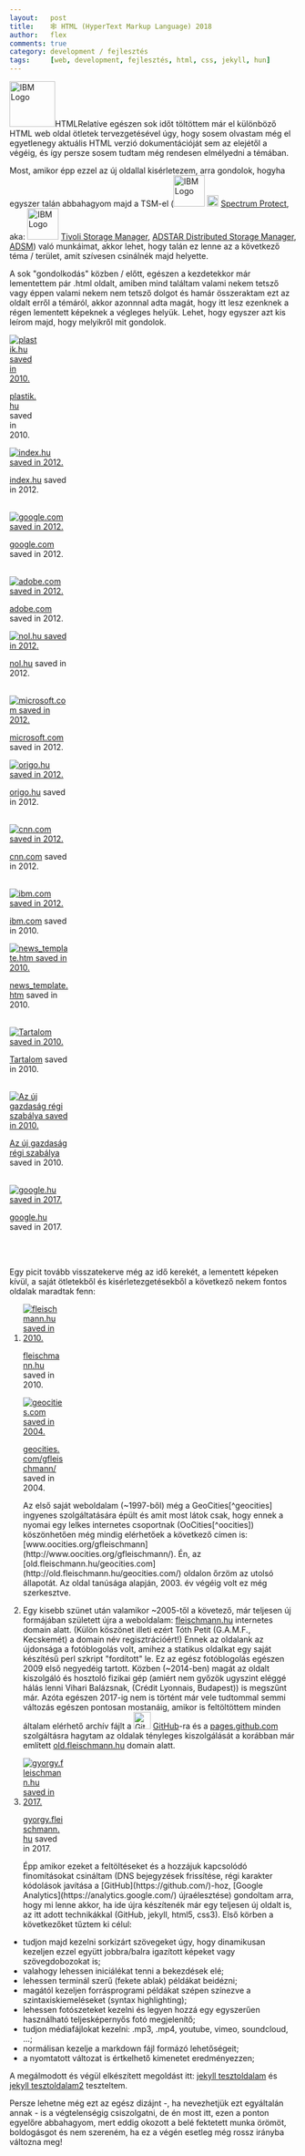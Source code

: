 ```yaml
---
layout:   post
title:    🕸 HTML (HyperText Markup Language) 2018
author:   flex
comments: true
category: development / fejlesztés
tags:     [web, development, fejlesztés, html, css, jekyll, hun]
---
```


<span class="initial"><img class="inline" src="https://www.w3.org/html/logo/downloads/HTML5_Logo_512.png" alt="IBM Logo" style="width:80px;">HTML</span>Relatíve egészen sok időt töltöttem már el különböző HTML web oldal ötletek tervezgetésével úgy, hogy sosem olvastam még el egyetlenegy aktuális HTML verzió dokumentációját sem az elejétől a végéig, és így persze sosem tudtam még rendesen elmélyedni a témában.

<!-- break -->

Most, amikor épp ezzel az új oldallal kisérletezem, arra gondolok, hogyha egyszer talán abbahagyom majd a TSM-el (<a href="https://www.ibm.com/"><img class="inline" src="http://m.fooyoh.com/files/attach/images/3004/195/251/014/logos4.jpg" alt="IBM Logo" style="width: 55px;"></a> <a href="https://www.ibm.com/us-en/marketplace/data-protection-and-recovery"><img class="inline" src="https://www-03.ibm.com/systems/uk/resources/storage_spectrum_modernize_placeholder2.png" alt="IBM Spectrum Protect Logo" style="width: 20px;"></a> <a href="https://www.ibm.com/us-en/marketplace/data-protection-and-recovery">Spectrum Protect</a>, aka: <a href="https://www.ibm.com/"><img class="inline" src="https://s-media-cache-ak0.pinimg.com/originals/f2/c2/e2/f2c2e2b63af6ffe5ddfff5a2557bfee6.jpg" alt="IBM Logo" style="width: 55px;"></a> <a href="https://en.wikipedia.org/wiki/IBM_Tivoli_Storage_Manager">Tivoli Storage Manager</a>, <a href="https://en.wikipedia.org/wiki/IBM_Tivoli_Storage_Manager">ADSTAR Distributed Storage Manager</a>, <a href="https://en.wikipedia.org/wiki/IBM_Tivoli_Storage_Manager">ADSM</a>) való munkáimat, akkor lehet, hogy talán ez lenne az a következő téma / terület, amit szívesen csinálnék majd helyette.

A sok "gondolkodás" közben / előtt, egészen a kezdetekkor már lementettem pár .html oldalt, amiben mind találtam valami nekem tetsző vagy éppen valami nekem nem tetsző dolgot és hamár összeraktam ezt az oldalt erről a témáról, akkor azonnnal adta magát, hogy itt lesz ezenknek a régen lementett képeknek a végleges helyük. Lehet, hogy egyszer azt kis leírom majd, hogy melyikről mit gondolok.

<div>

<div class="leftbox" style="width: 10%;"><a href="http://plastik.hu/"><img class="shadow" src="images/html/plastik_media_(20100518).png" alt="plastik.hu saved in 2010." title="plastik.hu saved in 2010."/></a><p class="phototext"><a href="http://plastik.hu/">plastik.hu</a> saved in 2010.</p></div>

<div class="leftbox" style="width: 20%;"><a href="http://index.hu/"><img class="shadow" src="images/html/Index_(20120331).png" alt="index.hu saved in 2012." title="index.hu saved in 2012."/></a><p class="phototext"><a href="http://index.hu/">index.hu</a> saved in 2012.<br><br></p>
<a href="http://google.com/"><img class="shadow" src="images/html/Google_(20120331).png" alt="google.com saved in 2012." title="google.com saved in 2012."/></a><p class="phototext"><a href="http://google.com/">google.com</a> saved in 2012.<br><br></p>
<a href="http://adobe.com/"><img class="shadow" src="images/html/Adobe_(20120331).png" alt="adobe.com saved in 2012." title="adobe.com saved in 2012."/></a><p class="phototext"><a href="http://adobe.com/">adobe.com</a> saved in 2012.</p>
</div>

<div class="leftbox" style="width: 21%;"><a href="http://nol.hu/"><img class="shadow" src="images/html/Nepszabadsag_(20120331).png" alt="nol.hu saved in 2012." title="nol.hu saved in 2012."/></a><p class="phototext"><a href="http://nol.hu/">nol.hu</a> saved in 2012.<br><br></p>
<a href="http://microsoft.com/"><img class="shadow" src="images/html/Microsoft_Corporation-Software,_Smartphones,_Online,_Games,_Cloud_Computing,_IT_Business_Technology,_Downloads_(20120331).png" alt="microsoft.com saved in 2012." title="microsoft.com saved in 2012."/></a><p class="phototext"><a href="http://microsoft.com/">microsoft.com</a> saved in 2012.</p>
</div>

<div class="leftbox" style="width: 20%;"><a href="http://origo.hu/"><img class="shadow" src="images/html/origo_(20120331).png" alt="origo.hu saved in 2012." title="origo.hu saved in 2010."/></a><p class="phototext"><a href="http://origo.hu/">origo.hu</a> saved in 2012.<br><br></p>
<a href="http://cnn.com/"><img class="shadow" src="images/html/CNN.com_International_-_Breaking,_World,_Business,_Sports,_Entertainment_and_Video_News_(20120331).png" alt="cnn.com saved in 2012." title="cnn.com saved in 2012."/></a><p class="phototext"><a href="http://cnn.com/">cnn.com</a> saved in 2012.<br><br></p>
<a href="http://ibm.com/"><img class="shadow" src="images/html/IBM_-_United_States_(20120331).png" alt="ibm.com saved in 2012." title="ibm.com save	d in 2012."/></a><p class="phototext"><a href="http://ibm.com/">ibm.com</a> saved in 2010.</p>
</div>

<div class="leftbox" style="width: 21%;"><a href="http://old.fleischmann.hu/geocities.com/html/news_template.htm"><img class="shadow" src="images/html/Gyurci-Flex's_NEWS_page_(20100518).png" alt="news_template.htm saved in 2010." title="news_template.htm saved in 2010."/></a><p class="phototext"><a href="http://old.fleischmann.hu/geocities.com/html/news_template.htm">news_template.htm</a> saved in 2010.<br><br></p>
<a href="http://old.fleischmann.hu/geocities.com/html/mybook/tartalom.htm"><img class="shadow" src="images/html/Az_en_konyvem_- _Tartalom_(2017-11-22).png" alt="Tartalom saved in 2010." title="Tartalom saved in 2010."/></a><p class="phototext"><a href="http://old.fleischmann.hu/geocities.com/html/mybook/tartalom.htm">Tartalom</a> saved in 2010.<br><br></p>
<a href="http://old.fleischmann.hu/geocities.com/html/mybook/az_uj_gazdasag_regi_szabalya.htm"><img class="shadow" src="images/html/Az_en_konyvem_-_Az_uj_gazdasag_regi_szabalya_(2017-11-22).png" alt="Az új gazdaság régi szabálya saved in 2010." title="Az új gazdaság régi szabálya saved in 2010."/></a><p class="phototext"><a href="http://old.fleischmann.hu/geocities.com/html/mybook/az_uj_gazdasag_regi_szabalya.htm">Az új gazdaság régi szabálya</a> saved in 2010.<br><br></p>
<a href="http://google.hu/"><img class="shadow" src="images/html/Google_(2017-12-20).png" alt="google.hu saved in 2017." title="google.hu saved in 2017."/></a><p class="phototext"><a href="http://google.com/">google.hu</a> saved in 2017.<br><br></p>
</div>

</div>

<br style="clear: both;">

Egy picit tovább visszatekerve még az idő kerekét, a lementett képeken kívül, a saját ötletekből és kisérletezgetésekből a következő nekem fontos oldalak maradtak fenn:

 1. <div class="rightbox" style="width: 15%;"><a href="http://old.fleischmann.hu/"><img class="shadow" src="images/html/FLEISCHMANN.HU_Tartalom-Contents_(20100518).png" alt="fleischmann.hu saved in 2010." title="fleischmann.hu saved in 2010."/></a><p class="phototext"><a href="http://old.fleischmann.hu/">fleischmann.hu</a> saved in 2010.</p></div><div class="rightbox" style="width: 15%;"><a href="http://old.fleischmann.hu/geocities.com/"><img class="shadow" src="images/html/geominihp20040407.jpg" alt="geocities.com saved in 2004." title="geocities.com saved in 2004."/></a><p class="phototext"><a href="http://old.fleischmann.hu/geocities.com/">geocities.com/gfleischmann/</a> saved in 2004.</p></div> Az első saját weboldalam (~1997-ből) még a GeoCities[^geocities] ingyenes szolgáltatására épült és amit most látok csak, hogy ennek a nyomai egy lelkes internetes csoportnak (OoCities[^oocities]) köszönhetően még mindig elérhetőek a következő címen is: [www.oocities.org/gfleischmann](http://www.oocities.org/gfleischmann/). Én, az [old.fleischmann.hu/geocities.com](http://old.fleischmann.hu/geocities.com/) oldalon őrzöm az utolsó állapotát. Az oldal tanúsága alapján, 2003. év végéig volt ez még szerkesztve.

 2. Egy kisebb szünet után valamikor ~2005-től a követező, már teljesen új formájában született újra a weboldalam: [fleischmann.hu](http://old.fleischmann.hu/) internetes domain alatt. (Külön köszönet illeti ezért Tóth Petit (G.A.M.F., Kecskemét) a domain név regisztrációért!) Ennek az oldalank az újdonsága a fotóblogolás volt, amihez a statikus oldalkat egy saját készítésű perl szkript "fordított" le. Ez az egész fotóblogolás egészen 2009 első negyedéig tartott. Közben (~2014-ben) magát az oldalt kiszolgáló és hosztoló fizikai gép (amiért nem győzök ugyszint eléggé hálás lenni Vihari Balázsnak, (Crédit Lyonnais, Budapest)) is megszűnt már. Azóta egészen 2017-ig nem is történt már vele tudtommal semmi változás egészen pontosan mostanáig, amikor is feltöltöttem minden általam elérhető archív fájlt a <a href="https://github.com/"><img class="inline" src="https://github.com/fluidicon.png" alt="GitHub Logo" style="width:30px;"></a> <a href="https://github.com/">GitHub</a>-ra és a [pages.github.com](http://pages.github.com/) szolgáltásra hagytam az oldalak tényleges kiszolgálását a korábban már említett [old.fleischmann.hu](http://old.fleischmann.hu/) domain alatt.

 3. <div class="rightbox" style="width: 15%;"><a href="http://gyorgy.fleischmann.hu/"><img class="shadow" src="images/html/HTML_(HyperText_Markup_Language)_2017_-_gyorgy.fleischmann.hu_(2017-11-22).png" alt="gyorgy.fleischmann.hu saved in 2017." title="gyorgyfleischmann.hu saved in 2017."/></a><p class="phototext"><a href="http://gyorgy.fleischmann.hu/">gyorgy.fleischmann.hu</a> saved in 2017.</p></div>Épp amikor ezeket a feltöltéseket és a hozzájuk kapcsolódó finomításokat csináltam (DNS bejegyzések frissítése, régi karakter kódolások javítása a [GitHub](https://github.com/)-hoz, [Google Analytics](https://analytics.google.com/) újraélesztése) gondoltam arra, hogy mi lenne akkor, ha ide újra készítenék már egy teljesen új oldalt is, az itt adott technikákkal (GitHub, jekyll, html5, css3). Első körben a következőket tűztem ki célul:
 * tudjon majd kezelni sorkizárt szövegeket úgy, hogy dinamikusan kezeljen ezzel együtt jobbra/balra igazított képeket vagy szövegdobozokat is;
 * valahogy lehessen iniciálékat tenni a bekezdések elé;
 * lehessen terminál szerű (fekete ablak) példákat beidézni;
 * magától kezeljen forrásprogrami példákat szépen színezve a szintaxiskiemeléseket (syntax highlighting);
 * lehessen fotószeteket kezelni és legyen hozzá egy egyszerűen használható teljesképernyős fotó megjelenítő;
 * tudjon médiafájlokat kezelni: .mp3, .mp4, youtube, vimeo, soundcloud, ...;
 * normálisan kezelje a markdown fájl formázó lehetőségeit;
 * a nyomtatott változat is értkelhető kimenetet eredményezzen; 

A megálmodott és végül elkészített megoldást itt: [jekyll tesztoldalam](jekyll_test_page.html) és [jekyll tesztoldalam2](jekyll-big-test_page.html) teszteltem.

Persze lehetne még ezt az egész dizájnt -, ha nevezhetjük ezt egyáltalán annak - is a végtelenségig csiszolgatni, de én most itt, ezen a ponton egyelőre abbahagyom, mert eddig okozott a belé fektetett munka örömöt, boldogásgot és nem szereném, ha ez a végén esetleg még rossz irányba változna meg!

[^geocities]: [Yahoo! GeoCities](https://en.wikipedia.org/wiki/Yahoo!_GeoCities) a Wikipedián 
[^oocities]: [OoCities](http://www.oocities.com/)